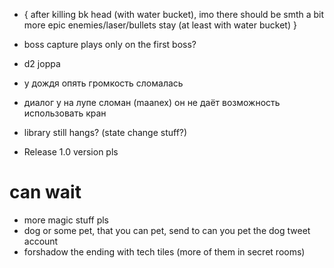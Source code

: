 * {
 after killing bk head (with water bucket), imo there should be smth a bit more epic
 enemies/laser/bullets stay (at least with water bucket)
}

* boss capture plays only on the first boss?

* d2 joppa
* у дождя опять громкость сломалась
* диалог у на лупе сломан (maanex) он не даёт возможность использовать кран
* library still hangs? (state change stuff?)
* Release 1.0 version pls

# can wait

* more magic stuff pls
* dog or some pet, that you can pet, send to can you pet the dog tweet account
* forshadow the ending with tech tiles (more of them in secret rooms)